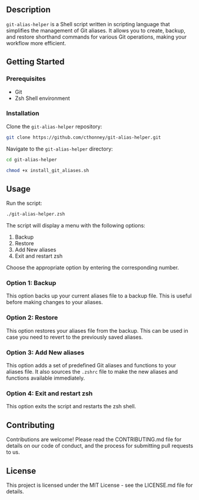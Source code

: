

## Description

`git-alias-helper` is a Shell script written in scripting language that simplifies the management of Git aliases. It allows you to create, backup, and restore shorthand commands for various Git operations, making your workflow more efficient.

## Getting Started

### Prerequisites

- Git
- Zsh Shell environment

### Installation

Clone the `git-alias-helper` repository:

```sh
git clone https://github.com/cthonney/git-alias-helper.git
```

Navigate to the `git-alias-helper` directory:

```sh
cd git-alias-helper
```
```sh
chmod +x install_git_aliases.sh
```

## Usage

Run the script:

```sh
./git-alias-helper.zsh
```

The script will display a menu with the following options:

1. Backup
2. Restore
3. Add New aliases
4. Exit and restart zsh

Choose the appropriate option by entering the corresponding number.

### Option 1: Backup

This option backs up your current aliases file to a backup file. This is useful before making changes to your aliases.

### Option 2: Restore

This option restores your aliases file from the backup. This can be used in case you need to revert to the previously saved aliases.

### Option 3: Add New aliases

This option adds a set of predefined Git aliases and functions to your aliases file. It also sources the `.zshrc` file to make the new aliases and functions available immediately.

### Option 4: Exit and restart zsh

This option exits the script and restarts the zsh shell.

## Contributing

Contributions are welcome! Please read the CONTRIBUTING.md file for details on our code of conduct, and the process for submitting pull requests to us.

## License

This project is licensed under the MIT License - see the LICENSE.md file for details.
